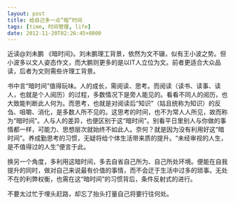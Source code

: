 ```yaml
---
layout: post
title: 给自己多一点“暗”时间
tags: [time, 时间管理, life]
date: 2012-11-20T02:26:45+0800
---
```


近读@刘未鹏 《暗时间》。刘未鹏理工背景，依然为文不辍，似有王小波之势。但小波多以文人姿态作文，而大鹏则更多的是以IT人立位为文。前者更适合大众品读，后者为文则需些许理工背景。

书中言“暗时间”值得玩味。人的成长，需阅读、思考。而阅读（读书、读事、读人，也就是个人阅历）的过程，多数情况下是旁人能见的。看看不同人的阅历，也大致能判断此人何为。而思考，也就是对阅读后“知识”（姑且统称为知识）的反刍、咀嚼、消化，是多数人所不见的。这思考的时间，也不为常人人所见，故而称为“暗时间”。人与人的差异，也便区别于这“暗时间”。别看平日里别人与你做的事情都一样，可能力、思想层次就始终不如此人。奈何？就是因为没有利用好这“暗时间”。养成勤思考的习惯，无疑将给个体生活带来质的提升。“未经审视的人生，是不值得过的人生”便言于此。

换另一个角度，多利用这暗时间，多去自省自己所为、自己所处环境。便能在自我提升的同时，做对自己来说最有价值的事情，而不会迂于生活中过多的琐事。无处不在的利弊权衡，也需在这“暗时间”的习惯背后，条件反射式的进行。

不要太过忙于埋头赶路，却忘了抬头打量自己将要行往何处。